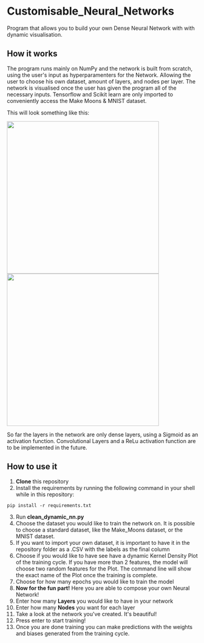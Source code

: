 # Customisable_Neural_Networks
Program that allows you to build your own Dense Neural Network with with dynamic visualisation.

## How it works

The program runs mainly on NumPy and the network is built from scratch, using the user's input as hyperparamenters for the Network. Allowing the user to choose his own dataset, amount of layers, and nodes per layer. The network is visualised once the user has given the program all of the necessary inputs. Tensorflow and Scikit learn are only imported to conveniently access the Make Moons & MNIST dataset.

This will look something like this:

<img align="center" width="400" src="https://github.com/LeanderNicolai/Customisable_Neural_Networks/blob/master/NN_Vis.png">     <img align="center" width="400"  src="https://github.com/LeanderNicolai/ArtificialNeuralNetworks/blob/master/KDP.gif">

So far the layers in the network are only dense layers, using a Sigmoid as an activation function. Convolutional Layers and a ReLu activation function are to be implemented in the future.

## How to use it
1. **Clone** this repository
2. Install the requirements by running the following command in your shell while in this repository:

```pip install -r requirements.txt```

3. Run **clean_dynamic_nn.py**
4. Choose the dataset you would like to train the network on. It is possible to choose a standard dataset, like the Make_Moons dataset, or the MNIST dataset.
5. If you want to import your own dataset, it is important to have it in the repository folder as a .CSV with the labels as the final column
6. Choose if you would like to have see have a dynamic Kernel Density Plot of the training cycle. If you have more than 2 features, the model will choose two random features for the Plot. The command line will show the exact name of the Plot once the training is complete.
7. Choose for how many epochs you would like to train the model
8. **Now for the fun part!** Here you are able to compose your own Neural Network!
9. Enter how many **Layers** you would like to have in your network
10. Enter how many **Nodes** you want for each layer
11. Take a look at the network you've created. It's beautiful!
12. Press enter to start training!
13. Once you are done training you can make predictions with the weights and biases generated from the training cycle.
